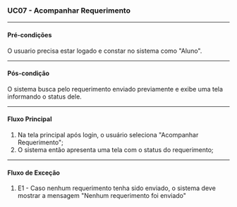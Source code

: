 ### UC07 - Acompanhar Requerimento
---
#### Pré-condições
O usuario precisa estar logado e constar no sistema como "Aluno".

---
#### Pós-condição
O sistema busca pelo requerimento enviado previamente e exibe uma tela informando o status dele.

---
#### Fluxo Principal
1. Na tela principal após login, o usuário seleciona "Acompanhar Requerimento";
2. O sistema então apresenta uma tela com o status do requerimento;

---
#### Fluxo de Exceção
1. E1 - Caso nenhum requerimento tenha sido enviado, o sistema deve mostrar a mensagem "Nenhum requerimento foi enviado"